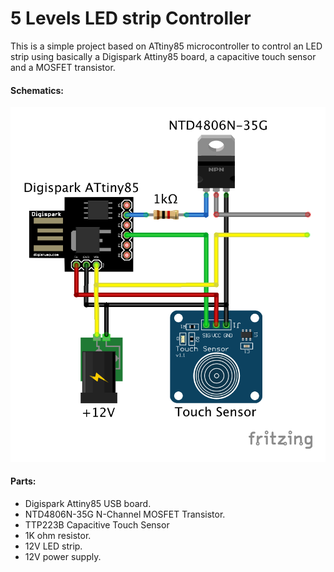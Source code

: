 # 5 Levels LED strip Controller

This is a simple project based on ATtiny85 microcontroller to control an LED strip using basically a Digispark Attiny85 board, a capacitive touch sensor and a MOSFET transistor.

#### Schematics:
![Project Schematics](schematics/schematics.png)

#### Parts:
- Digispark Attiny85 USB board.
- NTD4806N-35G N-Channel MOSFET Transistor.
- TTP223B Capacitive Touch Sensor
- 1K ohm resistor.
- 12V LED strip.
- 12V power supply.